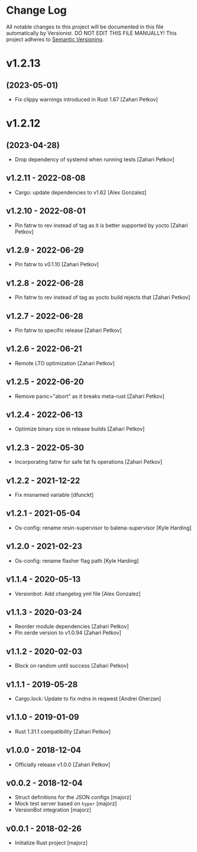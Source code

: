 # Change Log

All notable changes to this project will be documented in this file
automatically by Versionist. DO NOT EDIT THIS FILE MANUALLY!
This project adheres to [Semantic Versioning](http://semver.org/).

# v1.2.13
## (2023-05-01)

* Fix clippy warnings introduced in Rust 1.67 [Zahari Petkov]

# v1.2.12
## (2023-04-28)

* Drop dependency of systemd when running tests [Zahari Petkov]

## v1.2.11 - 2022-08-08

* Cargo: update dependencies to v1.62 [Alex Gonzalez]

## v1.2.10 - 2022-08-01

* Pin fatrw to rev instead of tag as it is better supported by yocto [Zahari Petkov]

## v1.2.9 - 2022-06-29

* Pin fatrw to v0.1.10 [Zahari Petkov]

## v1.2.8 - 2022-06-28

* Pin fatrw to rev instead of tag as yocto build rejects that [Zahari Petkov]

## v1.2.7 - 2022-06-28

* Pin fatrw to specific release [Zahari Petkov]

## v1.2.6 - 2022-06-21

* Remote LTO optimization [Zahari Petkov]

## v1.2.5 - 2022-06-20

* Remove panic="abort" as it breaks meta-rust [Zahari Petkov]

## v1.2.4 - 2022-06-13

* Optimize binary size in release builds [Zahari Petkov]

## v1.2.3 - 2022-05-30

* Incorporating fatrw for safe fat fs operations [Zahari Petkov]

## v1.2.2 - 2021-12-22

* Fix misnamed variable [dfunckt]

## v1.2.1 - 2021-05-04

* Os-config: rename resin-supervisor to balena-supervisor [Kyle Harding]

## v1.2.0 - 2021-02-23

* Os-config: rename flasher flag path [Kyle Harding]

## v1.1.4 - 2020-05-13

* Versionbot: Add changelog yml file [Alex Gonzalez]

## v1.1.3 - 2020-03-24

* Reorder module dependencies [Zahari Petkov]
* Pin serde version to v1.0.94 [Zahari Petkov]

## v1.1.2 - 2020-02-03

* Block on random until success [Zahari Petkov]

## v1.1.1 - 2019-05-28

* Cargo.lock: Update to fix mdns in reqwest [Andrei Gherzan]

## v1.1.0 - 2019-01-09

* Rust 1.31.1 compatibility [Zahari Petkov]

## v1.0.0 - 2018-12-04

* Officially release v1.0.0 [Zahari Petkov]

## v0.0.2 - 2018-12-04

* Struct definitions for the JSON configs [majorz]
* Mock test server based on `hyper` [majorz]
* VersionBot integration [majorz]

## v0.0.1 - 2018-02-26

* Initialize Rust project [majorz]
